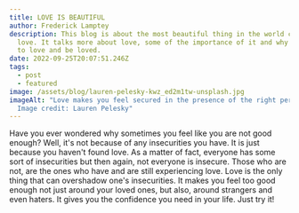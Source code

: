 ```yaml
---
title: LOVE IS BEAUTIFUL
author: Frederick Lamptey
description: This blog is about the most beautiful thing in the world called
  love. It talks more about love, some of the importance of it and why you need
  to love and be loved.
date: 2022-09-25T20:07:51.246Z
tags:
  - post
  - featured
image: /assets/blog/lauren-pelesky-kwz_ed2m1tw-unsplash.jpg
imageAlt: "Love makes you feel secured in the presence of the right person.
  Image credit: Lauren Pelesky"
---
```

Have you ever wondered why sometimes you feel like you are not good enough? Well, it's not because of any insecurities you have. It is just because you haven't found love. As a matter of fact, everyone has some sort of insecurities but then again, not everyone is insecure. Those who are not, are the ones who have and are still experiencing love. Love is the only thing that can overshadow one's insecurities. It makes you feel too good enough not just around your loved ones, but also, around strangers and even haters. It gives you the confidence you need in your life. Just try it!
